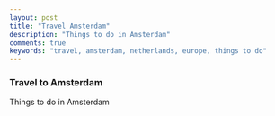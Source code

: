 ```yaml
---
layout: post
title: "Travel Amsterdam"
description: "Things to do in Amsterdam"
comments: true
keywords: "travel, amsterdam, netherlands, europe, things to do"
---
```


### Travel to Amsterdam

Things to do in Amsterdam